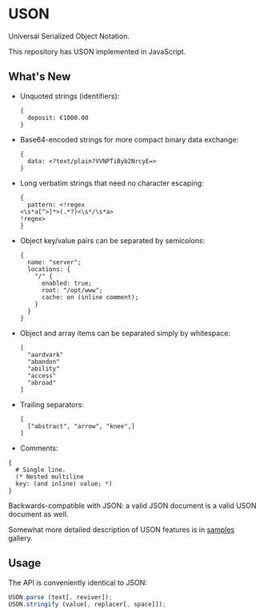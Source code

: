 # USON

Universal Serialized Object Notation.

This repository has USON implemented in JavaScript.

## What's New

  * Unquoted strings (identifiers):

    ```uson
    {
      deposit: €1000.00
    }
    ```

  * Base64-encoded strings for more compact binary data exchange:

    ```uson
    {
      data: <?text/plain?VVNPTiByb2NrcyE=>
    }
    ```

  * Long verbatim strings that need no character escaping:

    ```uson
    {
      pattern: <!regex
    <\s*a[^>]*>(.*?)<\s*/\s*a>
    !regex>
    }
    ```

  * Object key/value pairs can be separated by semicolons:

    ```uson
    {
      name: "server";
      locations: {
        "/" {
          enabled: true;
          root: "/opt/www";
          cache: on (inline comment);
        }
      }
    }
    ```

  * Object and array items can be separated simply by whitespace:

    ```uson
    [
      "aardvark"
      "abandon"
      "ability"
      "access"
      "abroad"
    ]
    ```

  * Trailing separators:

    ```uson
    [
      ["abstract", "arrow", "knee",]
    ]
    ```

  * Comments:

  ```uson
  {
    # Single line.
    (* Nested multiline
    key: (and inline) value; *)
  }
  ```

Backwards-compatible with JSON: a valid JSON document is
a valid USON document as well.

Somewhat more detailed description of USON features is in [samples](https://github.com/garnetius/uson/tree/master/samples) gallery.

## Usage

The API is conveniently identical to JSON:

```js
USON.parse (text[, reviver]);
USON.stringify (value[, replacer[, space]]);
```
